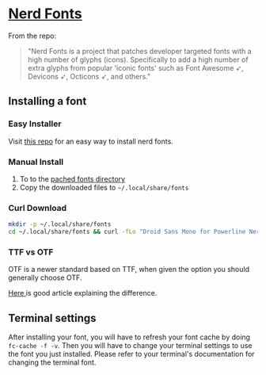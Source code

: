 # [ Nerd Fonts ](https://www.nerdfonts.com/)

From the repo:

> "Nerd Fonts is a project that patches developer targeted fonts with a high number of glyphs (icons). Specifically to add a high number of extra glyphs from popular 'iconic fonts' such as Font Awesome ➶, Devicons ➶, Octicons ➶, and others."

## Installing a font

### Easy Installer

Visit [this repo](https://github.com/ronniedroid/getnf) for an easy way to install nerd fonts.

### Manual Install

1. To to the [pached fonts directory](https://www.nerdfonts.com/font-downloads)
1. Copy the downloaded files to `~/.local/share/fonts`

### Curl Download

```bash
mkdir -p ~/.local/share/fonts
cd ~/.local/share/fonts && curl -fLo "Droid Sans Mono for Powerline Nerd Font Complete.otf" https://github.com/ryanoasis/nerd-fonts/raw/master/patched-fonts/DroidSansMono/complete/Droid%20Sans%20Mono%20Nerd%20Font%20Complete.otf
```

### TTF vs OTF

OTF is a newer standard based on TTF, when given the option you should generally choose OTF.

[ Here ](https://www.makeuseof.com/tag/otf-vs-ttf-fonts-one-better/) is good article explaining the difference.

## Terminal settings

After installing your font, you will have to refresh your font cache by doing `fc-cache -f -v`. Then you will have to change your terminal settings to use the font you just installed. Please refer to your terminal's documentation for changing the terminal font.
